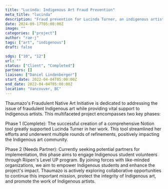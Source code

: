 ```yaml
---
title: "Lucinda: Indigenous Art Fraud Prevention"
meta_title: "lucinda"
description: "Fraud prevention for Lucinda Turner, an indigenous artist in BC."
date: 2024-09-17T05:00:00Z
image: ""
categories: ["project"]
author: "rae-j"
tags: ["art", "indigenous"]
draft: false

sdgs: ["10", "12"]
url: ""
status: ["Client", "Completed"]
partners: []
liaison: ["Daniel Lindenberger"]
start_date: 2022-04-04T05:00:00Z
end_date: 2022-04-04T05:00:00Z
location: "Vancouver, BC"
---
```


Thaumazo's Fraudulent Native Art Initiative is dedicated to addressing the issue of fraudulent Indigenous art while providing vital support to Indigenous artists. This multifaceted project encompasses two key phases:

Phase 1 (Complete): The successful creation of a comprehensive Notion tool greatly supported Lucinda Turner in her work. This tool streamlined her efforts and underwent multiple rounds of refinements, positively impacting the Indigenous art community.

Phase 2 (Needs Partner): Currently seeking potential partners for implementation, this phase aims to engage Indigenous student volunteers through Riipen's Level UP program. By joining forces with like-minded organizations, we aim to empower Indigenous students and enhance the project's impact.
Thaumazo is actively exploring collaborative opportunities to continue this important mission, protect the integrity of Indigenous art, and promote the work of Indigenous artists.
